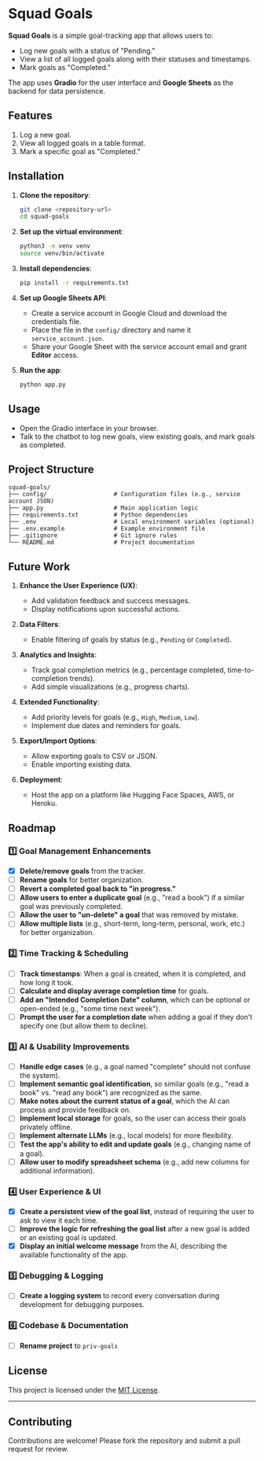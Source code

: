 
# Squad Goals

**Squad Goals** is a simple goal-tracking app that allows users to:
- Log new goals with a status of "Pending."
- View a list of all logged goals along with their statuses and timestamps.
- Mark goals as "Completed."

The app uses **Gradio** for the user interface and **Google Sheets** as the backend for data persistence.

## Features

1. Log a new goal.
2. View all logged goals in a table format.
3. Mark a specific goal as "Completed."

## Installation

1. **Clone the repository**:
   ```bash
   git clone <repository-url>
   cd squad-goals
   ```

2. **Set up the virtual environment**:
   ```bash
   python3 -m venv venv
   source venv/bin/activate
   ```

3. **Install dependencies**:
   ```bash
   pip install -r requirements.txt
   ```

4. **Set up Google Sheets API**:
   - Create a service account in Google Cloud and download the credentials file.
   - Place the file in the `config/` directory and name it `service_account.json`.
   - Share your Google Sheet with the service account email and grant **Editor** access.

5. **Run the app**:
   ```bash
   python app.py
   ```

## Usage

- Open the Gradio interface in your browser.
- Talk to the chatbot to log new goals, view existing goals, and mark goals as completed.

## Project Structure

```
squad-goals/
├── config/                   # Configuration files (e.g., service account JSON)
├── app.py                    # Main application logic
├── requirements.txt          # Python dependencies
├── .env                      # Local environment variables (optional)
├── .env.example              # Example environment file
├── .gitignore                # Git ignore rules
└── README.md                 # Project documentation
```

## Future Work

1. **Enhance the User Experience (UX)**:
   - Add validation feedback and success messages.
   - Display notifications upon successful actions.

2. **Data Filters**:
   - Enable filtering of goals by status (e.g., `Pending` or `Completed`).

3. **Analytics and Insights**:
   - Track goal completion metrics (e.g., percentage completed, time-to-completion trends).
   - Add simple visualizations (e.g., progress charts).

4. **Extended Functionality**:
   - Add priority levels for goals (e.g., `High`, `Medium`, `Low`).
   - Implement due dates and reminders for goals.

5. **Export/Import Options**:
   - Allow exporting goals to CSV or JSON.
   - Enable importing existing data.

6. **Deployment**:
   - Host the app on a platform like Hugging Face Spaces, AWS, or Heroku.

## Roadmap

### **1️⃣ Goal Management Enhancements**
- [x] **Delete/remove goals** from the tracker.
- [ ] **Rename goals** for better organization.
- [ ] **Revert a completed goal back to "in progress."**
- [ ] **Allow users to enter a duplicate goal** (e.g., "read a book") if a similar goal was previously completed.
- [ ] **Allow the user to "un-delete" a goal** that was removed by mistake.
- [ ] **Allow multiple lists** (e.g., short-term, long-term, personal, work, etc.) for better organization.

### **2️⃣ Time Tracking & Scheduling**
- [ ] **Track timestamps**: When a goal is created, when it is completed, and how long it took.
- [ ] **Calculate and display average completion time** for goals.
- [ ] **Add an "Intended Completion Date" column**, which can be optional or open-ended (e.g., "some time next week").
- [ ] **Prompt the user for a completion date** when adding a goal if they don’t specify one (but allow them to decline).

### **3️⃣ AI & Usability Improvements**
- [ ] **Handle edge cases** (e.g., a goal named "complete" should not confuse the system).
- [ ] **Implement semantic goal identification**, so similar goals (e.g., "read a book" vs. "read any book") are recognized as the same.
- [ ] **Make notes about the current status of a goal**, which the AI can process and provide feedback on.
- [ ] **Implement local storage** for goals, so the user can access their goals privately offline.
- [ ] **Implement alternate LLMs** (e.g., local models) for more flexibility.
- [ ] **Test the app's ability to edit and update goals** (e.g., changing name of a goal).
- [ ] **Allow user to modify spreadsheet schema** (e.g., add new columns for additional information).

### **4️⃣ User Experience & UI**
- [x] **Create a persistent view of the goal list**, instead of requiring the user to ask to view it each time.
- [ ] **Improve the logic for refreshing the goal list** after a new goal is added or an existing goal is updated.
- [x] **Display an initial welcome message** from the AI, describing the available functionality of the app.

### **5️⃣ Debugging & Logging**
- [ ] **Create a logging system** to record every conversation during development for debugging purposes.

### **6️⃣ Codebase & Documentation**
- [ ] **Rename project** to `priv-goals`

## License

This project is licensed under the [MIT License](LICENSE).

---

## Contributing

Contributions are welcome! Please fork the repository and submit a pull request for review.
